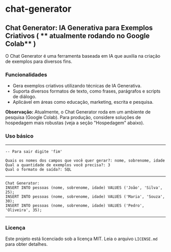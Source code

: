 # chat-generator
## Chat Generator: IA Generativa para Exemplos Criativos ( ** atualmente rodando no Google Colab** )

O Chat Generator é uma ferramenta baseada em IA que auxilia na criação de exemplos para diversos fins. 

### Funcionalidades

* Gera exemplos criativos utilizando técnicas de IA Generativa.
* Suporta diversos formatos de texto, como frases, parágrafos e scripts de diálogo.
* Aplicável em áreas como educação, marketing, escrita e pesquisa.

**Observação:** Atualmente, o Chat Generator roda em um ambiente de pesquisa (Google Colab). Para produção, considere soluções de hospedagem mais robustas (veja a seção "Hospedagem" abaixo).

### Uso básico

----------------------------
```
-- Para sair digite 'fim'

Quais os nomes dos campos que você quer gerar?: nome, sobrenome, idade
Qual a quantidade de exemplos você precisa?: 3
Qual o formato de saída?: SQL
```
----------------------------
```
Chat Generator:
INSERT INTO pessoas (nome, sobrenome, idade) VALUES ('João', 'Silva', 25);
INSERT INTO pessoas (nome, sobrenome, idade) VALUES ('Maria', 'Souza', 30);
INSERT INTO pessoas (nome, sobrenome, idade) VALUES ('Pedro', 'Oliveira', 35);
``` 
----------------------------
### Licença

Este projeto está licenciado sob a licença MIT. Leia o arquivo `LICENSE.md` para obter detalhes.
